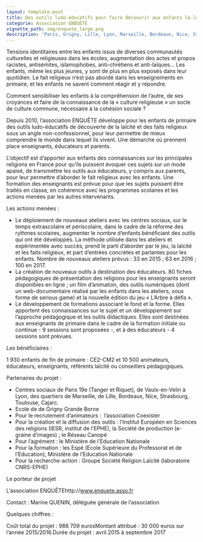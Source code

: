 ```yaml
---
layout: template-post
title: Des outils ludo-éducatifs pour faire découvrir aux enfants la laïcité
categorie: Association ENQUÊTE
vignette_path: img/enquete_large.png
description: 'Paris, Grigny, Lille, Lyon, Marseille, Bordeaux, Nice, Strasbourg … Comment répondre aux tensions ?'
---
```


Tensions identitaires entre les enfants issus de diverses communautés culturelles et religieuses dans les écoles, augmentation des actes et propos racistes, antisémites, islamophobes, anti-chrétiens et anti-laïques… Les enfants, même les plus jeunes, y sont de plus en plus exposés dans leur quotidien. Le fait religieux n’est pas abordé dans les enseignements en primaire, et les enfants ne savent comment réagir et y répondre.

Comment sensibiliser les enfants à la compréhension de l’autre, de ses croyances et faire de la connaissance de la « culture religieuse » un socle de culture commune, nécessaire à la cohésion sociale ?

Depuis 2010, l’association ENQUÊTE développe pour les enfants de primaire des outils ludo-éducatifs de découverte de la laïcité et des faits religieux sous un angle non-confessionnel, pour leur permettre de mieux comprendre le monde dans lequel ils vivent. Une démarche où prennent place enseignants, éducateurs et parents.

L’objectif est d’apporter aux enfants des connaissances sur les principales religions en France pour qu’ils puissent évoquer ces sujets sur un mode apaisé, de transmettre les outils aux éducateurs, y compris aux parents, pour leur permettre d’aborder le fait religieux avec les enfants. Une formation des enseignants est prévue pour que les sujets puissent être traités en classe, en cohérence avec les programmes scolaires et les actions menées par les autres intervenants.



Les actions menées :

* Le déploiement de nouveaux ateliers avec les centres sociaux, sur le temps extrascolaire et périscolaire, dans le cadre de la réforme des rythmes scolaires, augmenter le nombre d’enfants bénéficiant des outils qui ont été développés. La méthode utilisée dans les ateliers et expérimentée avec succès, prend le parti d’aborder par le jeu, la laïcité et les faits religieux, et part d’entrées concrètes et parlantes pour les enfants. Nombre de nouveaux ateliers prévus : 33 en 2015 ; 63 en 2016 ; 100 en 2017.
* La création de nouveaux outils à destination des éducateurs. 80 fiches pédagogiques de présentation des religions pour les enseignants seront disponibles en ligne ; un film d’animation, des outils numériques (dont un web-documentaire réalisé par les enfants dans les ateliers, sous forme de serious game) et la nouvelle édition du jeu « L’Arbre à défis ».
* Le développement de formations associant le fond et la forme. Elles apportent des connaissances sur le sujet et un développement sur l’approche pédagogique et les outils didactiques. Elles sont destinées aux enseignants de primaire dans le cadre de la formation initiale ou continue - 9 sessions sont proposées -, et à des éducateurs - 4 sessions sont prévues.


Les bénéficiaires :

1 930 enfants de fin de primaire : CE2-CM2 et 10 500 animateurs, éducateurs, enseignants, référents laïcité ou conseillers pédagogiques.

Partenaires du projet :

* Centres sociaux de Paris 19e (Tanger et Riquet), de Vaulx-en-Velin à Lyon, des quartiers de Marseille, de Lille, Bordeaux, Nice, Strasbourg, Toulouse, Cajarc.
* Ecole de de Grigny Grande Borne
* Pour le recrutement d’animateurs :  l’association Coexister
* Pour la création et la diffusion des outils : l’Institut Européen en Sciences des religions (IESR, institut de l’EPHE), la Société de production (e-graine d’images) ; le Réseau Canopé
* Pour l’agrément : le Ministère de l’Education Nationale
* Pour la formation : les Espé (Ecole Supérieure du Professorat et de l’Education), Ministère de l’Education Nationale
* Pour la recherche-action : Groupe Société Religion Laïcité (laboratoire CNRS-EPHE)


Le porteur de projet

L’association ENQUÊTEhttp://www.enquete.asso.fr

Contact : Marine QUENIN, déléguée générale de l’association

Quelques chiffres :

Coût total du projet : 988 709 eurosMontant attribué : 30 000 euros sur l’année 2015/2016.Durée du projet : avril 2015 à septembre 2017